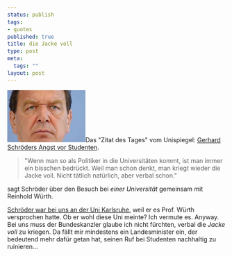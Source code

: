 ```yaml
--- 
status: publish
tags: 
- quotes
published: true
title: die Jacke voll
type: post
meta: 
  tags: ""
layout: post
---
```

<img src='/media/wp/schroederwp.jpg' alt='Gerhard Schröder (Quelle: deWikipedia)' class="alignright" />Das "Zitat des Tages" vom Unispiegel: <a href="http://www.spiegel.de/unispiegel/studium/0,1518,352887,00.html">Gerhard Schröders Angst vor Studenten</a>.

<blockquote>"Wenn man so als Politiker in die Universitäten kommt, ist man immer ein bisschen bedrückt. Weil man schon denkt, man kriegt wieder die Jacke voll. Nicht tätlich natürlich, aber verbal schon."</blockquote>

sagt Schröder über den Besuch bei <em>einer Universität</em> gemeinsam mit Reinhold Würth.

<a href="http://www.presse.uni-karlsruhe.de/pm_1194.html">Schröder war bei uns an der Uni Karlsruhe</a>, weil er es Prof. Würth versprochen hatte. Ob er wohl diese Uni meinte? Ich vermute es. Anyway. Bei uns muss der Bundeskanzler glaube ich nicht fürchten, verbal die <em>Jacke voll</em> zu kriegen. Da fällt mir mindestens ein Landesminister ein, der bedeutend mehr dafür getan hat, seinen Ruf bei Studenten nachhaltig zu ruinieren...
